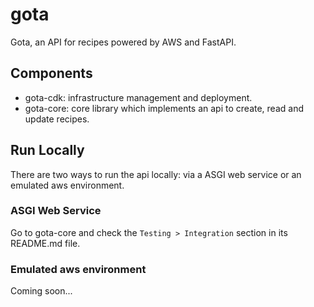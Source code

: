# gota

Gota, an API for recipes powered by AWS and FastAPI.

## Components

-   gota-cdk: infrastructure management and deployment.
-   gota-core: core library which implements an api to create, read and update recipes.

## Run Locally

There are two ways to run the api locally: via a ASGI web service or an emulated aws environment.

### ASGI Web Service

Go to gota-core and check the `Testing > Integration` section in its README.md file.

### Emulated aws environment

Coming soon...
